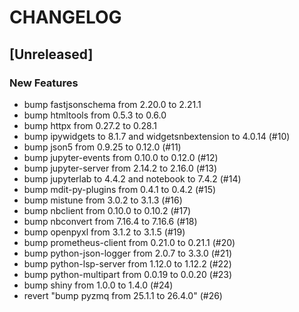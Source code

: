 # CHANGELOG

## [Unreleased]

### New Features

- bump fastjsonschema from 2.20.0 to 2.21.1
- bump htmltools from 0.5.3 to 0.6.0
- bump httpx from 0.27.2 to 0.28.1
- bump ipywidgets to 8.1.7 and widgetsnbextension to 4.0.14 (#10)
- bump json5 from 0.9.25 to 0.12.0 (#11)
- bump jupyter-events from 0.10.0 to 0.12.0 (#12)
- bump jupyter-server from 2.14.2 to 2.16.0 (#13)
- bump jupyterlab to 4.4.2 and notebook to 7.4.2 (#14)
- bump mdit-py-plugins from 0.4.1 to 0.4.2 (#15)
- bump mistune from 3.0.2 to 3.1.3 (#16)
- bump nbclient from 0.10.0 to 0.10.2 (#17)
- bump nbconvert from 7.16.4 to 7.16.6 (#18)
- bump openpyxl from 3.1.2 to 3.1.5 (#19)
- bump prometheus-client from 0.21.0 to 0.21.1 (#20)
- bump python-json-logger from 2.0.7 to 3.3.0 (#21)
- bump python-lsp-server from 1.12.0 to 1.12.2 (#22)
- bump python-multipart from 0.0.19 to 0.0.20 (#23)
- bump shiny from 1.0.0 to 1.4.0 (#24)
- revert "bump pyzmq from 25.1.1 to 26.4.0" (#26)


